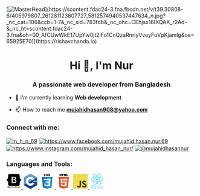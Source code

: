 [![MasterHead](https://1.bp.blogspot.com/-7A4WynwLsM...)](https://scontent.fdac24-3.fna.fbcdn.net/v/t39.30808-6/405979807_261281123607727_5812574940537447634_n.jpg?_nc_cat=106&ccb=1-7&_nc_sid=783fdb&_nc_ohc=CEhjsx16IXQAX_r2Ad-&_nc_ht=scontent.fdac24-3.fna&oh=00_AfCUwWkE17UpYw0jt2lFo1CnQzaRnriyVvoyFuVpKjamIg&oe=65925E70)](https://rishavchanda.io)
<h1 align="center">Hi 👋, I'm Nur</h1>
<h3 align="center">A passionate web developer from Bangladesh</h3>

- 🌱 I’m currently learning **Web development**

- 📫 How to reach me **mujahidhasan908@yahoo.com**

<h3 align="left">Connect with me:</h3>
<p align="left">
<a href="https://twitter.com/m_h_n_69" target="blank"><img align="center" src="https://raw.githubusercontent.com/rahuldkjain/github-profile-readme-generator/master/src/images/icons/Social/twitter.svg" alt="m_h_n_69" height="30" width="40" /></a>
<a href="https://fb.com/https://www.facebook.com/mujahid.hasan.nur.69" target="blank"><img align="center" src="https://raw.githubusercontent.com/rahuldkjain/github-profile-readme-generator/master/src/images/icons/Social/facebook.svg" alt="https://www.facebook.com/mujahid.hasan.nur.69" height="30" width="40" /></a>
<a href="https://instagram.com/https://www.instagram.com/mujahid_hasan_nur/" target="blank"><img align="center" src="https://raw.githubusercontent.com/rahuldkjain/github-profile-readme-generator/master/src/images/icons/Social/instagram.svg" alt="https://www.instagram.com/mujahid_hasan_nur/" height="30" width="40" /></a>
<a href="https://medium.com/@mujahidhasannur" target="blank"><img align="center" src="https://raw.githubusercontent.com/rahuldkjain/github-profile-readme-generator/master/src/images/icons/Social/medium.svg" alt="@mujahidhasannur" height="30" width="40" /></a>
</p>

<h3 align="left">Languages and Tools:</h3>
<p align="left"> <a href="https://getbootstrap.com" target="_blank" rel="noreferrer"> <img src="https://raw.githubusercontent.com/devicons/devicon/master/icons/bootstrap/bootstrap-plain-wordmark.svg" alt="bootstrap" width="40" height="40"/> </a> <a href="https://www.w3schools.com/cpp/" target="_blank" rel="noreferrer"> <img src="https://raw.githubusercontent.com/devicons/devicon/master/icons/cplusplus/cplusplus-original.svg" alt="cplusplus" width="40" height="40"/> </a> <a href="https://www.w3schools.com/css/" target="_blank" rel="noreferrer"> <img src="https://raw.githubusercontent.com/devicons/devicon/master/icons/css3/css3-original-wordmark.svg" alt="css3" width="40" height="40"/> </a> <a href="https://www.w3.org/html/" target="_blank" rel="noreferrer"> <img src="https://raw.githubusercontent.com/devicons/devicon/master/icons/html5/html5-original-wordmark.svg" alt="html5" width="40" height="40"/> </a> <a href="https://developer.mozilla.org/en-US/docs/Web/JavaScript" target="_blank" rel="noreferrer"> <img src="https://raw.githubusercontent.com/devicons/devicon/master/icons/javascript/javascript-original.svg" alt="javascript" width="40" height="40"/> </a> <a href="https://reactjs.org/" target="_blank" rel="noreferrer"> <img src="https://raw.githubusercontent.com/devicons/devicon/master/icons/react/react-original-wordmark.svg" alt="react" width="40" height="40"/> </a> </p>
